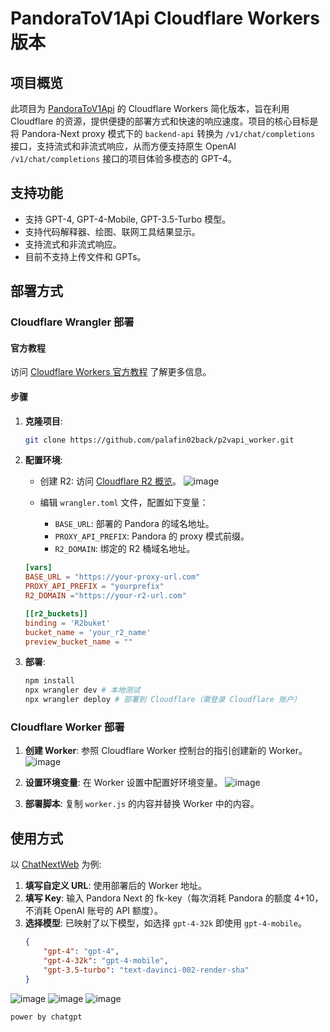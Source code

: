
# PandoraToV1Api Cloudflare Workers 版本

## 项目概览

此项目为 [PandoraToV1Api](https://github.com/Ink-Osier/PandoraToV1Api) 的 Cloudflare Workers 简化版本，旨在利用 Cloudflare 的资源，提供便捷的部署方式和快速的响应速度。项目的核心目标是将 Pandora-Next proxy 模式下的 `backend-api` 转换为 `/v1/chat/completions` 接口，支持流式和非流式响应，从而方便支持原生 OpenAI `/v1/chat/completions` 接口的项目体验多模态的 GPT-4。

## 支持功能

- 支持 GPT-4, GPT-4-Mobile, GPT-3.5-Turbo 模型。
- 支持代码解释器、绘图、联网工具结果显示。
- 支持流式和非流式响应。
- 目前不支持上传文件和 GPTs。

## 部署方式

### Cloudflare Wrangler 部署

#### 官方教程

访问 [Cloudflare Workers 官方教程](https://developers.cloudflare.com/workers/get-started/guide/) 了解更多信息。

#### 步骤

1. **克隆项目**:
   ```bash
   git clone https://github.com/palafin02back/p2vapi_worker.git
   ```

2. **配置环境**:
   - 创建 R2: 访问 [Cloudflare R2 概览](https://dash.cloudflare.com/7c7d8f1ace797311e23742f30364704c/r2/overview)。
     ![image](https://github.com/palafin02back/p2vapi_worker/assets/155502697/ad1a649c-a9e2-490a-9f02-208273fbcacd)

   - 编辑 `wrangler.toml` 文件，配置如下变量：
     - `BASE_URL`: 部署的 Pandora 的域名地址。
     - `PROXY_API_PREFIX`: Pandora 的 proxy 模式前缀。
     - `R2_DOMAIN`: 绑定的 R2 桶域名地址。

   ```toml
   [vars]
   BASE_URL = "https://your-proxy-url.com"
   PROXY_API_PREFIX = "yourprefix"
   R2_DOMAIN ="https://your-r2-url.com"

   [[r2_buckets]]
   binding = 'R2buket'
   bucket_name = 'your_r2_name'
   preview_bucket_name = ""
   ```

3. **部署**:
   ```bash
   npm install
   npx wrangler dev # 本地测试
   npx wrangler deploy # 部署到 Cloudflare（需登录 Cloudflare 账户）
   ```

### Cloudflare Worker 部署

1. **创建 Worker**: 参照 Cloudflare Worker 控制台的指引创建新的 Worker。
![image](https://github.com/palafin02back/p2vapi_worker/assets/155502697/5a8f3159-2275-4a10-9abc-65e0162f72e9)

2. **设置环境变量**: 在 Worker 设置中配置好环境变量。
![image](https://github.com/palafin02back/p2vapi_worker/assets/155502697/82ac3a9b-4fd6-46f0-ba14-cad1f9943f36)


3. **部署脚本**: 复制 `worker.js` 的内容并替换 Worker 中的内容。

## 使用方式

以 [ChatNextWeb](https://github.com/ChatGPTNextWeb/ChatGPT-Next-Web) 为例:

1. **填写自定义 URL**: 使用部署后的 Worker 地址。
2. **填写 Key**: 输入 Pandora Next 的 fk-key（每次消耗 Pandora 的额度 4+10，不消耗 OpenAI 账号的 API 额度）。
3. **选择模型**: 已映射了以下模型，如选择 `gpt-4-32k` 即使用 `gpt-4-mobile`。
   ```json
   {
       "gpt-4": "gpt-4",
       "gpt-4-32k": "gpt-4-mobile",
       "gpt-3.5-turbo": "text-davinci-002-render-sha"
   }
   ```
![image](https://github.com/palafin02back/p2vapi_worker/assets/155502697/ea837647-c27d-4b4a-9a01-5bd07ab8cd0a)
![image](https://github.com/palafin02back/p2vapi_worker/assets/155502697/6bd7c68f-38c0-44b0-951f-0e1867612eed)
![image](https://github.com/palafin02back/p2vapi_worker/assets/155502697/d6814a42-9c1c-4c9d-b5c0-ee57bbc106e4)

`power by chatgpt`




